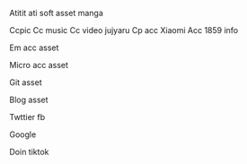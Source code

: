 Atitit ati soft asset manga



Ccpic 
Cc music
Cc video  jujyaru
Cp acc
Xiaomi 
Acc 1859 info 


Em acc asset

Micro acc asset

Git asset

Blog asset

Twttier fb

Google

Doin tiktok

